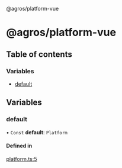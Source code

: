 @agros/platform-vue

# @agros/platform-vue

## Table of contents

### Variables

- [default](index.md#default)

## Variables

### <a id="default" name="default"></a> default

• `Const` **default**: `Platform`

#### Defined in

[platform.ts:5](https://github.com/agrosjs/agros/blob/8d6de45/packages/agros-platform-vue/src/platform.ts#L5)
